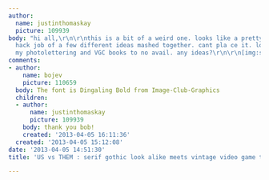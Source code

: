 ```yaml
---
author:
  name: justinthomaskay
  picture: 109939
body: "hi all,\r\n\r\nthis is a bit of a weird one. looks like a pretty wonky phototype
  hack job of a few different ideas mashed together. cant pla ce it. looked through
  my photolettering and VGC books to no avail. any ideas?\r\n\r\n[img:sites/default/files/old-images/photo-1_5063.jpg][img:sites/default/files/old-images/photo-2_5803.jpg]"
comments:
- author:
    name: bojev
    picture: 110659
  body: The font is Dingaling Bold from Image-Club-Graphics
  children:
  - author:
      name: justinthomaskay
      picture: 109939
    body: thank you bob!
    created: '2013-04-05 16:11:36'
  created: '2013-04-05 15:12:08'
date: '2013-04-05 14:51:30'
title: 'US vs THEM : serif gothic look alike meets vintage video game type ID needed'

---
```

